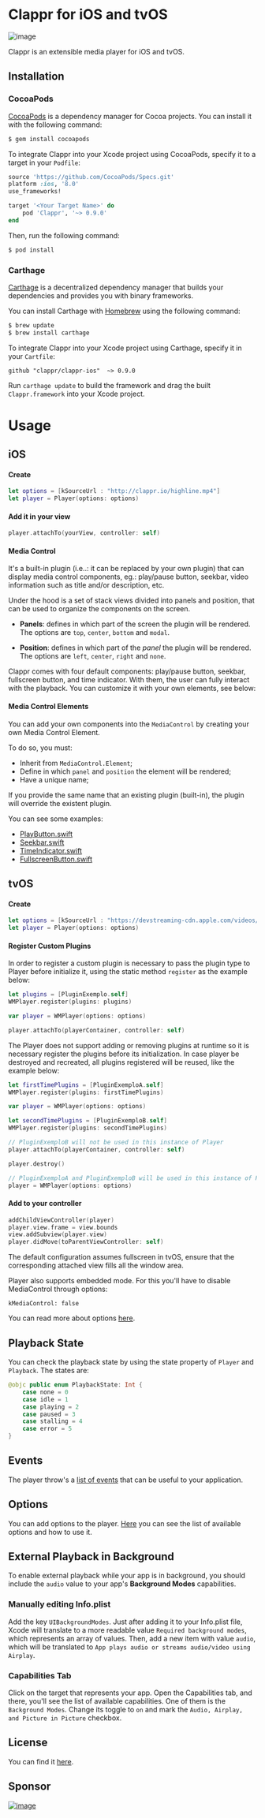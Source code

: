 # Clappr for iOS and tvOS

![image](https://cloud.githubusercontent.com/assets/1156242/16349649/54f233e2-3a30-11e6-98e4-42eb5284b730.png)

Clappr is an extensible media player for iOS and tvOS.

## Installation

### CocoaPods

[CocoaPods](http://cocoapods.org) is a dependency manager for Cocoa projects. You can install it with the following command:

```bash
$ gem install cocoapods
```

To integrate Clappr into your Xcode project using CocoaPods, specify it to a target in your `Podfile`:

```ruby
source 'https://github.com/CocoaPods/Specs.git'
platform :ios, '8.0'
use_frameworks!

target '<Your Target Name>' do
    pod 'Clappr', '~> 0.9.0'
end
```

Then, run the following command:

```bash
$ pod install
```

### Carthage

[Carthage](https://github.com/Carthage/Carthage) is a decentralized dependency manager that builds your dependencies and provides you with binary frameworks.

You can install Carthage with [Homebrew](http://brew.sh/) using the following command:

```bash
$ brew update
$ brew install carthage
```

To integrate Clappr into your Xcode project using Carthage, specify it in your `Cartfile`:

```ogdl
github "clappr/clappr-ios"  ~> 0.9.0
```

Run `carthage update` to build the framework and drag the built `Clappr.framework` into your Xcode project.

# Usage

## iOS

#### Create
```swift
let options = [kSourceUrl : "http://clappr.io/highline.mp4"]
let player = Player(options: options)
```

#### Add it in your view

```swift
player.attachTo(yourView, controller: self)
```

#### Media Control

It's a built-in plugin (i.e..: it can be replaced by your own plugin) that can display media control components, eg.: play/pause button, seekbar, video information such as title and/or description, etc.

Under the hood is a set of stack views divided into panels and position, that can be used to organize the components on the screen.

* **Panels**: defines in which part of the screen the plugin will be rendered.  The options are `top`, `center`, `bottom` and `modal`.

* **Position**: defines in which part of the _panel_ the plugin will be rendered. The options are `left`, `center`, `right` and `none`.

Clappr comes with four default components: play/pause button, seekbar, fullscreen button, and time indicator. With them, the user can fully interact with the playback. You can customize it with your own elements, see below:

#### Media Control Elements

You can add your own components into the `MediaControl` by creating your own Media Control Element.

To do so, you must:

* Inherit from `MediaControl.Element`;
 * Define in which `panel` and `position` the element will be rendered;
* Have a unique name;

If you provide the same name that an existing plugin (built-in), the plugin will override the existent plugin.

You can see some examples:

* [PlayButton.swift](https://github.com/clappr/clappr-ios/blob/master/Sources/Clappr_iOS/Classes/Plugin/Core/MediaControl/PlayButton.swift)
* [Seekbar.swift](https://github.com/clappr/clappr-ios/blob/master/Sources/Clappr_iOS/Classes/Plugin/Core/MediaControl/Seekbar.swift)
* [TimeIndicator.swift](https://github.com/clappr/clappr-ios/blob/master/Sources/Clappr_iOS/Classes/Plugin/Core/MediaControl/FullscreenButton.swift)
* [FullscreenButton.swift](https://github.com/clappr/clappr-ios/blob/master/Sources/Clappr_iOS/Classes/Plugin/Core/MediaControl/TimeIndicator.swift)

## tvOS

#### Create
```swift
let options = [kSourceUrl : "https://devstreaming-cdn.apple.com/videos/streaming/examples/img_bipbop_adv_example_ts/master.m3u8"]
let player = Player(options: options)
```

#### Register Custom Plugins

In order to register a custom plugin is necessary to pass the plugin type to Player before initialize it, using the static method `register` as the example below:


```swift
let plugins = [PluginExemplo.self]
WMPlayer.register(plugins: plugins)

var player = WMPlayer(options: options)

player.attachTo(playerContainer, controller: self)
```

The Player does not support adding or removing plugins at runtime so it is necessary register the plugins before its initialization.
In case player be destroyed and recreated, all plugins registered will be reused, like the example below:

```swift
let firstTimePlugins = [PluginExemploA.self]
WMPlayer.register(plugins: firstTimePlugins)

var player = WMPlayer(options: options)

let secondTimePlugins = [PluginExemploB.self]
WMPlayer.register(plugins: secondTimePlugins)

// PluginExemploB will not be used in this instance of Player
player.attachTo(playerContainer, controller: self) 

player.destroy()

// PluginExemploA and PluginExemploB will be used in this instance of Player
player = WMPlayer(options: options)

```

#### Add to your controller

```swift
addChildViewController(player)
player.view.frame = view.bounds
view.addSubview(player.view)
player.didMove(toParentViewController: self)
```

The default configuration assumes fullscreen in tvOS, ensure that the corresponding attached view fills all the window area.

Player also supports embedded mode. For this you'll have to disable MediaControl through options:

```
kMediaControl: false
```

You can read more about options [here](https://github.com/clappr/clappr-ios/wiki/Options).

## Playback State
You can check the playback state by using the state property of `Player` and `Playback`. The states are:

```swift
@objc public enum PlaybackState: Int {
    case none = 0
    case idle = 1
    case playing = 2
    case paused = 3
    case stalling = 4
    case error = 5
}
```

## Events
The player throw's a [list of events](https://github.com/clappr/clappr-ios/wiki/Events) that can be useful to your application.

## Options
You can add options to the player.
[Here](https://github.com/clappr/clappr-ios/wiki/Options) you can see the list of available options and how to use it.

## External Playback in Background
To enable external playback while your app is in background, you should include the `audio` value to your app's **Background Modes** capabilities.

### Manually editing Info.plist
Add the key `UIBackgroundModes`. Just after adding it to your Info.plist file, Xcode will translate to a more readable value `Required background modes`, which represents an array of values. Then, add a new item with value `audio`, which will be translated to `App plays audio or streams audio/video using Airplay`.

### Capabilities Tab
Click on the target that represents your app. Open the Capabilities tab, and there, you'll see the list of available capabilities. One of them is the `Background Modes`. Change its toggle to `on` and mark the `Audio, Airplay, and Picture in Picture` checkbox.

## License

You can find it [here](https://github.com/clappr/clappr-ios/blob/master/LICENSE).

## Sponsor

[![image](https://cloud.githubusercontent.com/assets/244265/5900100/ef156258-a54b-11e4-9862-7e5851ed9b81.png)](http://globo.com)

